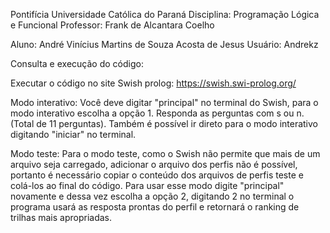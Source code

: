 Pontifícia Universidade Católica do Paraná
Disciplina: Programação Lógica e Funcional
Professor: Frank de Alcantara Coelho

Aluno: André Vinícius Martins de Souza Acosta de Jesus Usuário: Andrekz

Consulta e execução do código:

Executar o código no site Swish prolog: https://swish.swi-prolog.org/

Modo interativo:
Você deve digitar "principal" no terminal do Swish, para o modo interativo escolha a opção 1. Responda as perguntas com s ou n.(Total de 11 perguntas). Também é possível ir direto para o modo interativo digitando "iniciar" no terminal.

Modo teste:
Para o modo teste, como o Swish não permite que mais de um arquivo seja carregado, adicionar o arquivo dos perfis não é possível, portanto é necessário copiar o conteúdo dos arquivos de perfis teste e colá-los ao final do código. Para usar esse modo digite "principal" novamente e dessa vez escolha a opção 2, digitando 2 no terminal o programa usará as resposta prontas do perfil e retornará o ranking de trilhas mais apropriadas.


